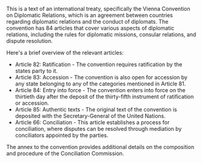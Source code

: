This is a text of an international treaty, specifically the Vienna Convention on Diplomatic Relations, which is an agreement between countries regarding diplomatic relations and the conduct of diplomats. The convention has 84 articles that cover various aspects of diplomatic relations, including the rules for diplomatic missions, consular relations, and dispute resolution.

Here's a brief overview of the relevant articles:

* Article 82: Ratification - The convention requires ratification by the states party to it.
* Article 83: Accession - The convention is also open for accession by any state belonging to any of the categories mentioned in Article 81.
* Article 84: Entry into force - The convention enters into force on the thirtieth day after the deposit of the thirty-fifth instrument of ratification or accession.
* Article 85: Authentic texts - The original text of the convention is deposited with the Secretary-General of the United Nations.
* Article 66: Conciliation - This article establishes a process for conciliation, where disputes can be resolved through mediation by conciliators appointed by the parties.

The annex to the convention provides additional details on the composition and procedure of the Conciliation Commission.
